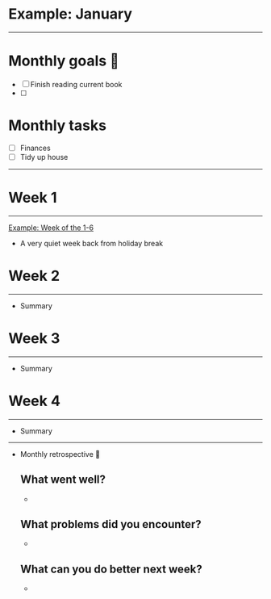 # Example: January

---

# Monthly goals 🎯

- [ ]  Finish reading current book
- [ ]  

# Monthly tasks

- [ ]  Finances
- [ ]  Tidy up house

---

# Week 1

---

[Example: Week of the 1-6](Example%20January%208c0c510ed2b148d88ee829e8e8928361/Example%20Week%20of%20the%201-6%201287f2105f194fa59e1f3e0473edfea9.md)

- A very quiet week back from holiday break

# Week 2

---

- Summary

# Week 3

---

- Summary

# Week 4

---

- Summary

---

- Monthly retrospective 💭
    
    ## What went well?
    
    - 
    
    ## What problems did you encounter?
    
    - 
    
    ## What can you do better next week?
    
    -
